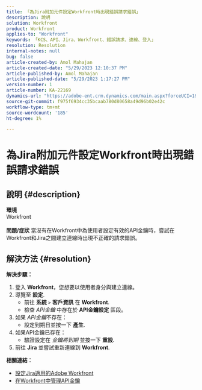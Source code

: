 ```yaml
---
title: 「為Jira附加元件設定Workfront時出現錯誤請求錯誤」
description: 說明
solution: Workfront
product: Workfront
applies-to: "Workfront"
keywords: 「KCS、API、Jira、Workfront、錯誤請求、連線、登入」
resolution: Resolution
internal-notes: null
bug: false
article-created-by: Amol Mahajan
article-created-date: "5/29/2023 12:10:37 PM"
article-published-by: Amol Mahajan
article-published-date: "5/29/2023 1:17:27 PM"
version-number: 1
article-number: KA-22169
dynamics-url: "https://adobe-ent.crm.dynamics.com/main.aspx?forceUCI=1&pagetype=entityrecord&etn=knowledgearticle&id=937af3cf-19fe-ed11-8f6e-6045bd0065f9"
source-git-commit: f975f6934cc35bcaab780d80658a49d96b02e42c
workflow-type: tm+mt
source-wordcount: '185'
ht-degree: 1%

---
```


# 為Jira附加元件設定Workfront時出現錯誤請求錯誤

## 說明 {#description}

<b>環境</b><br>Workfront<br> <br><b>問題/症狀</b>
當沒有在Workfront中為使用者設定有效的API金鑰時，嘗試在Workfront和Jira之間建立連線時出現不正確的請求錯誤。


## 解決方法 {#resolution}

<b>解決步驟：</b>
1. 登入 <b>Workfront</b>，您想要以使用者身分與建立連線。
2. 導覽至 <b>設定</b>.
   - 前往 <b>系統</b> `>`  <b>客戶資訊</b> 在 <b>Workfront</b>.
   - 檢查 *API金鑰* 中存在於 <b>API金鑰設定</b> 區段。
3. 如果 *API金鑰*&#x200B;不存在：
   - 設定到期日並按一下 <b>產生</b>.
4. 如果API金鑰已存在：
   - 驗證設定在 *金鑰將到期* 並按一下 <b>重設</b>.
5. 前往 <b>Jira</b> 並嘗試重新連線到 <b>Workfront</b>.



<b>相關連結：</b>
- [設定Jira適用的Adobe Workfront](https://experienceleague.adobe.com/docs/workfront/using/adobe-workfront-integrations/workfront-for-jira/configure-workfront-for-jira.html?lang=en)
- [在Workfront中管理API金鑰](https://experienceleague.adobe.com/docs/workfront/using/administration-and-setup/manage-wf/security/manage-api-keys.html?lang=en)

